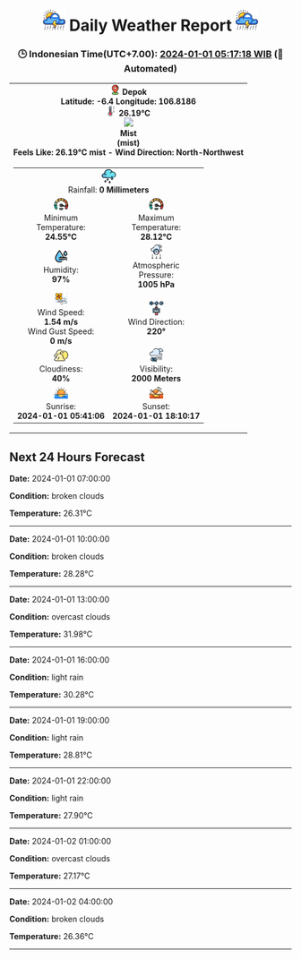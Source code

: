 # <h1 align='center'><img height='40' src='images/cloud.png'> Daily Weather Report <img height='40' src='images/cloud.png'></h1>
<h3 align='center'>🕒 Indonesian Time(UTC+7.00): <u>2024-01-01 05:17:18 WIB</u> (🤖Automated)</h3>

<table align='center'>
<tr>
<td align='center'><img src='images/placeholder.png' height='18'> <b>Depok</b><br><b>Latitude: -6.4 Longitude: 106.8186</b><br><img src='images/thermometer.png' height='18'> <b>26.19°C</b><br><img src='https://openweathermap.org/img/w/50n.png' height='50'><br><b>Mist</b><br><b>(mist)</b><br><b>Feels Like: 26.19°C mist - Wind Direction: North-Northwest</b></td>
</tr>
<td>
<table align=center>
<tr>
<td align=center colspan=2><img src=images/rain.png height=25><br>Rainfall: <b>0 Millimeters</b></td>
</tr>
<tr>
<td align='center'><img src='images/fast.png' height='25'><br>Minimum<br>Temperature:<br><b>24.55°C</b></td>
<td align='center'><img src='images/fast.png' height='25'><br>Maximum<br>Temperature:<br><b>28.12°C</b></td>
</tr>
<tr>
<td align='center'><img src='images/humidity.png' height='25'><br>Humidity:<br><b>97%</b></td>
<td align='center'><img src='images/atmospheric.png' height='25'><br>Atmospheric<br>Pressure:<br><b>1005 hPa</b></td>
</tr>
<tr>
<td align='center'><img src='images/air-flow.png' height='25'><br>Wind Speed:<br><b>1.54 m/s</b><br>Wind Gust Speed:<br><b>0 m/s</b></td>
<td align='center'><img src='images/anemometer.png' height='25'><br>Wind Direction:<br><b>220°</b></td>
</tr>
<tr>
<td align='center'><img src='images/cloudy.png' height='25'><br>Cloudiness:<br><b>40%</b></td>
<td align='center'><img src='images/low-visibility.png' height='25'><br>Visibility:<br><b>2000 Meters</b></td>
</tr>
<tr>
<td align='center'><img src='images/sunrise.png' height='25'><br>Sunrise:<br><b>2024-01-01 05:41:06</b></td>
<td align='center'><img src='images/sunsets.png' height='25'><br>Sunset:<br><b>2024-01-01 18:10:17</b></td>
</tr>
</table>
</table>
<h2>Next 24 Hours Forecast</h2>
<p><b>Date:</b> 2024-01-01 07:00:00</p>
<p><b>Condition:</b> broken clouds</p>
<p><b>Temperature:</b> 26.31°C</p>
<hr>
<p><b>Date:</b> 2024-01-01 10:00:00</p>
<p><b>Condition:</b> broken clouds</p>
<p><b>Temperature:</b> 28.28°C</p>
<hr>
<p><b>Date:</b> 2024-01-01 13:00:00</p>
<p><b>Condition:</b> overcast clouds</p>
<p><b>Temperature:</b> 31.98°C</p>
<hr>
<p><b>Date:</b> 2024-01-01 16:00:00</p>
<p><b>Condition:</b> light rain</p>
<p><b>Temperature:</b> 30.28°C</p>
<hr>
<p><b>Date:</b> 2024-01-01 19:00:00</p>
<p><b>Condition:</b> light rain</p>
<p><b>Temperature:</b> 28.81°C</p>
<hr>
<p><b>Date:</b> 2024-01-01 22:00:00</p>
<p><b>Condition:</b> light rain</p>
<p><b>Temperature:</b> 27.90°C</p>
<hr>
<p><b>Date:</b> 2024-01-02 01:00:00</p>
<p><b>Condition:</b> overcast clouds</p>
<p><b>Temperature:</b> 27.17°C</p>
<hr>
<p><b>Date:</b> 2024-01-02 04:00:00</p>
<p><b>Condition:</b> broken clouds</p>
<p><b>Temperature:</b> 26.36°C</p>
<hr>
